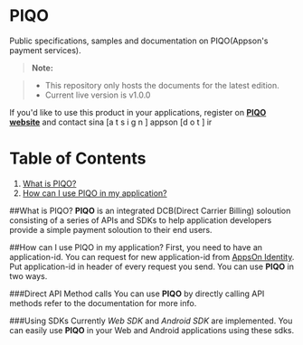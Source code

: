 # PIQO
Public specifications, samples and documentation on PIQO(Appson's payment services). 

> **Note:**

> - This repository only hosts the documents for the latest edition.
> - Current live version is v1.0.0


If you'd like to use this product in your applications, register on [**PIQO website**][1] and contact sina [a t s i g n ] appson [d o t ] ir

# Table of Contents
1. [What is PIQO?](#what-is-piqo)
2. [How can I use PIQO in  my application?](#how-can-i-use-piqo-in-my-application)

##What is PIQO?
**PIQO** is an integrated DCB(Direct Carrier Billing) soloution consisting of a series of APIs and SDKs to help application developers provide a simple payment soloution to their end users.

##How can I use PIQO in my application?
First, you need to have an application-id. You can request for new application-id from [AppsOn Identity][2]. Put application-id in header of every request you send.
You can use **PIQO** in two ways.

###Direct API Method calls
You can use **PIQO** by directly calling API methods refer to the documentation for more info.

###Using SDKs
Currently *Web SDK* and *Android SDK* are implemented. You can easily use **PIQO** in your Web and Android applications using these sdks.

[1]: http://piqo.ir/
[2]: https://github.com/appson/identity-public